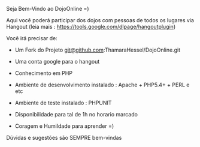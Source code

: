 <?php echo "Hello World"; ?>

Seja Bem-Vindo ao DojoOnline =)

Aqui você poderá participar dos dojos com pessoas de todos os lugares via Hangout (leia mais : https://tools.google.com/dlpage/hangoutplugin)

Você irá precisar de:

* Um Fork do Projeto git@github.com:ThamaraHessel/DojoOnline.git

* Uma conta google para o hangout

* Conhecimento em PHP

* Ambiente de desenvolvimento instalado : Apache + PHP5.4+ + PERL  e etc

* Ambiente de teste instalado : PHPUNIT

* Disponibilidade para tal de 1h no horario marcado

* Coragem e Humildade para aprender =)




Dúvidas e sugestões são SEMPRE bem-vindas 
